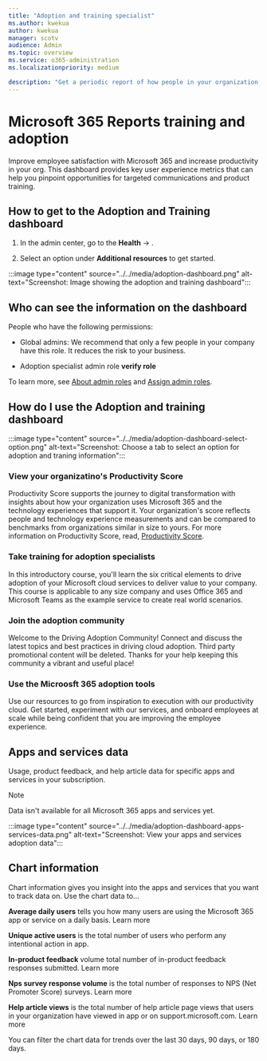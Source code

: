 ```yaml
---
title: "Adoption and training specialist"
ms.author: kwekua
author: kwekua
manager: scotv
audience: Admin
ms.topic: overview
ms.service: o365-administration
ms.localizationpriority: medium

description: "Get a periodic report of how people in your organization are using Microsoft 365 services and drill into each chart for more insights."
---
```


# Microsoft 365 Reports training and adoption

Improve employee satisfaction with Microsoft 365 and increase productivity in your org. This dashboard provides key user experience metrics that can help you pinpoint opportunities for targeted communications and product training.

## How to get to the Adoption and Training dashboard

1. In the admin center, go to the **Health** -> .

2. Select an option under **Additional resources** to get started.

:::image type="content" source="../../media/adoption-dashboard.png" alt-text="Screenshot: Image showing the adoption and training dashboard":::

## Who can see the information on the dashboard

People who have the following permissions:
  
- Global admins: We recommend that only a few people in your company have this role. It reduces the risk to your business.

- Adoption specialist admin role **verify role**

To learn more, see [About admin roles](../add-users/about-admin-roles.md) and [Assign admin roles](../add-users/assign-admin-roles.md).

## How do I use the Adoption and training dashboard

:::image type="content" source="../../media/adoption-dashboard-select-option.png" alt-text="Screenshot: Choose a tab to select an option for adoption and traning information":::

### View your organizatino's Productivity Score

Productivity Score supports the journey to digital transformation with insights about how your organization uses Microsoft 365 and the technology experiences that support it. Your organization's score reflects people and technology experience measurements and can be compared to benchmarks from organizations similar in size to yours. For more information on Productivity Score, read, [Productivity Score](https://docs.microsoft.com/microsoft-365/admin/productivity/productivity-score).

### Take training for adoption specialists

In this introductory course, you'll learn the six critical elements to drive adoption of your Microsoft cloud services to deliver value to your company. This course is applicable to any size company and uses Office 365 and Microsoft Teams as the example service to create real world scenarios.

### Join the adoption community

Welcome to the Driving Adoption Community! Connect and discuss the latest topics and best practices in driving cloud adoption. Third party promotional content will be deleted. Thanks for your help keeping this community a vibrant and useful place!

### Use the Microosft 365 adoption tools

Use our resources to go from inspiration to execution with our productivity cloud. Get started, experiment with our services, and onboard employees at scale while being confident that you are improving the employee experience.

## Apps and services data

Usage, product feedback, and help article data for specific apps and services in your subscription.

> [!NOTE]
> Data isn't available for all Microsoft 365 apps and services yet.

:::image type="content" source="../../media/adoption-dashboard-apps-services-data.png" alt-text="Screenshot: View your apps and services adoption data":::

## Chart information

Chart information gives you insight into the apps and services that you want to track data on. Use the chart data to...

**Average daily users** tells you how many users are using the Microsoft 365 app or service on a daily basis. Learn more

**Unique active users** is the total number of users who perform any intentional action in app.

**In-product feedback** volume total number of in-product feedback responses submitted. Learn more

**Nps survey response volume** is the total number of responses to NPS (Net Promoter Score) surveys. Learn more

**Help article views** is the total number of help article page views that users in your organization have viewed in app or on support.microsoft.com. Learn more

You can filter the chart data for trends over the last 30 days, 90 days, or 180 days.
